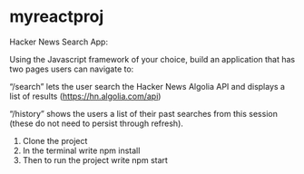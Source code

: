 # myreactproj
Hacker News Search App:

Using the Javascript framework of your choice, build an application that has two pages users can navigate to:

“/search” lets the user search the Hacker News Algolia API and displays a list of results (https://hn.algolia.com/api)

“/history” shows the users a list of their past searches from this session (these do not need to persist through refresh).



1. Clone the project
2. In the terminal write npm install
3. Then to run the project write npm start

